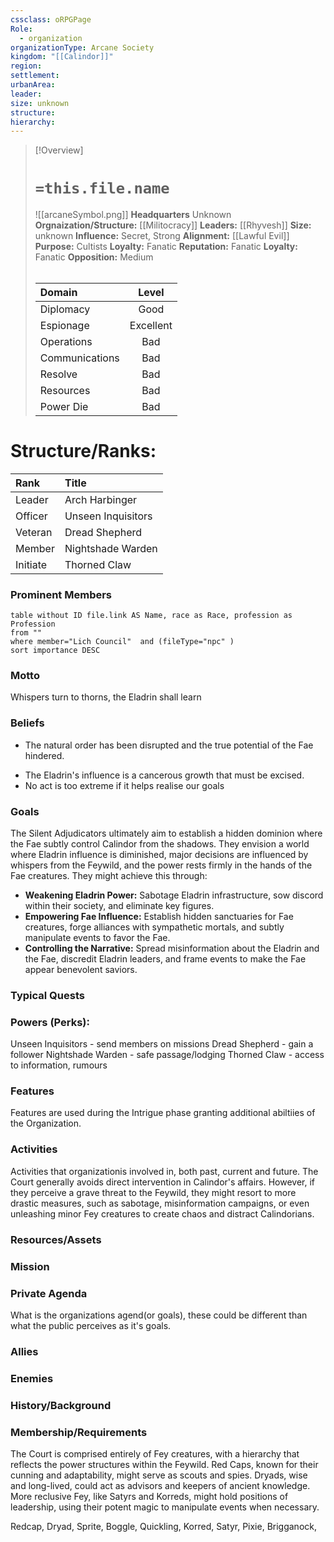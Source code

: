 ```yaml
---
cssclass: oRPGPage
Role:
  - organization
organizationType: Arcane Society
kingdom: "[[Calindor]]"
region: 
settlement: 
urbanArea: 
leader: 
size: unknown
structure: 
hierarchy: 
---
```

> [!Overview] 
> #   `=this.file.name`
> ![[arcaneSymbol.png]]
> **Headquarters**  Unknown
> **Orgnaization/Structure:** [[Militocracy]]
> **Leaders:** [[Rhyvesh]]
> **Size:** unknown
> **Influence:** Secret, Strong
> **Alignment:** [[Lawful Evil]] 
> **Purpose:** Cultists
> **Loyalty:** Fanatic
> **Reputation:** Fanatic
> **Loyalty:** Fanatic
> **Opposition:** Medium
> ######  
> |Domain | Level | 
> |:---|:---:| 
> |Diplomacy | Good |
> |Espionage| Excellent |
> |Operations | Bad |
> |Communications | Bad |
> |Resolve| Bad |
> |Resources | Bad |
> |Power Die | Bad |

# **Structure/Ranks:**

| Rank     | Title              |
| :------- | :----------------- |
| Leader   | Arch Harbinger     |
| Officer  | Unseen Inquisitors |
| Veteran  | Dread Shepherd     |
| Member   | Nightshade Warden  |
| Initiate | Thorned Claw       |


### Prominent Members
```dataview
table without ID file.link AS Name, race as Race, profession as Profession
from ""
where member="Lich Council"  and (fileType="npc" )
sort importance DESC
```


### Motto
Whispers turn to thorns, the Eladrin shall learn

### Beliefs
* The natural order has been disrupted and the true potential of the Fae hindered. 
- The Eladrin's influence is a cancerous growth that must be excised.
- No act is too extreme if it helps realise our goals

### Goals
The Silent Adjudicators ultimately aim to establish a hidden dominion where the Fae subtly control Calindor from the shadows. They envision a world where Eladrin influence is diminished, major decisions are influenced by whispers from the Feywild, and the power rests firmly in the hands of the Fae creatures. They might achieve this through:

- **Weakening Eladrin Power:** Sabotage Eladrin infrastructure, sow discord within their society, and eliminate key figures.
- **Empowering Fae Influence:** Establish hidden sanctuaries for Fae creatures, forge alliances with sympathetic mortals, and subtly manipulate events to favor the Fae.
- **Controlling the Narrative:** Spread misinformation about the Eladrin and the Fae, discredit Eladrin leaders, and frame events to make the Fae appear benevolent saviors.

### Typical Quests


### Powers (Perks):

Unseen Inquisitors - send members on missions
Dread Shepherd - gain a follower
Nightshade Warden - safe passage/lodging
Thorned Claw - access to information, rumours


### Features
Features are used during the Intrigue phase granting additional abiltiies of the Organization.

### Activities
Activities that organizationis involved in, both past, current and future.
The Court generally avoids direct intervention in Calindor's affairs. However, if they perceive a grave threat to the Feywild, they might resort to more drastic measures, such as sabotage, misinformation campaigns, or even unleashing minor Fey creatures to create chaos and distract Calindorians.

### Resources/Assets


### Mission

### Private Agenda
What is the organizations agend(or goals), these could be different than what the public perceives as it's goals.

### Allies

### Enemies

### History/Background 

### Membership/Requirements
The Court is comprised entirely of Fey creatures, with a hierarchy that reflects the power structures within the Feywild. Red Caps, known for their cunning and adaptability, might serve as scouts and spies. Dryads, wise and long-lived, could act as advisors and keepers of ancient knowledge. More reclusive Fey, like Satyrs and Korreds, might hold positions of leadership, using their potent magic to manipulate events when necessary.

Redcap, Dryad, Sprite, Boggle, Quickling, Korred, Satyr, Pixie, Brigganock, 
